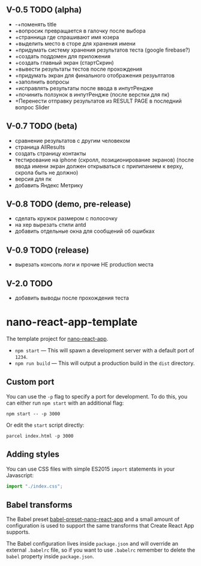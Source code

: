 ## V-0.5 TODO (alpha)
- -+поменять title
- +вопросик превращается в галочку после выбора 
- +странница где спрашивают имя юзера
- +выделить место в сторе для хранения имени
- +придумать систему хранения результатов теста (google firebase?)
- +создать поддомен для приложения
- +создать главный экран (стартСкрин)
- +вывести результаты тестов после прохождения
- +придумать экран для финального отображения резуьлтатов
- +заполнить вопросы
- +исправлять результаты после ввода в инпутРендже
- +починить ползунок в инпутРендже (после верстки для пк)
- +Перенести отправку результатов из RESULT PAGE в последний вопрос Slider

## V-0.7 TODO (beta)
- сравнение результатов с другим человеком
- страница AllResults
- создать страницу контакты
- тестирование на iphone (скролл, позиционирование экранов) 
(после ввода имени экран должен открываться с прилипанием к верху, скрола быть не должно)
- версия для пк
- добавить Яндекс Метрику 

## V-0.8 TODO (demo, pre-release)
- сделать кружок размером с полосочку
- на хер вырезать стили antd
- добавить отдельные окна для сообщений об ошибках

## V-0.9 TODO (release)
- вырезать консоль логи и прочие НЕ production места 

## V-2.0 TODO
- добавить выводы после прохождения теста


# nano-react-app-template

The template project for [nano-react-app](https://github.com/adrianmcli/nano-react-app).

- `npm start` — This will spawn a development server with a default port of `1234`.
- `npm run build` — This will output a production build in the `dist` directory.

## Custom port

You can use the `-p` flag to specify a port for development. To do this, you can either run `npm start` with an additional flag:

```
npm start -- -p 3000
```

Or edit the `start` script directly:

```
parcel index.html -p 3000
```

## Adding styles

You can use CSS files with simple ES2015 `import` statements in your Javascript:

```js
import "./index.css";
```

## Babel transforms

The Babel preset [babel-preset-nano-react-app](https://github.com/adrianmcli/babel-preset-nano-react-app) and a small amount of configuration is used to support the same transforms that Create React App supports.

The Babel configuration lives inside `package.json` and will override an external `.babelrc` file, so if you want to use `.babelrc` remember to delete the `babel` property inside `package.json`.
